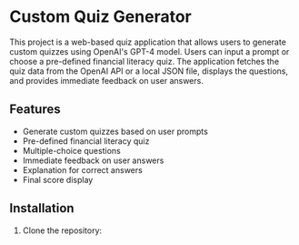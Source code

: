 # Custom Quiz Generator

This project is a web-based quiz application that allows users to generate custom quizzes using OpenAI's GPT-4 model. Users can input a prompt or choose a pre-defined financial literacy quiz. The application fetches the quiz data from the OpenAI API or a local JSON file, displays the questions, and provides immediate feedback on user answers.

## Features

- Generate custom quizzes based on user prompts
- Pre-defined financial literacy quiz
- Multiple-choice questions
- Immediate feedback on user answers
- Explanation for correct answers
- Final score display

## Installation

1. Clone the repository: